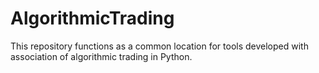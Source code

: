 # AlgorithmicTrading
This repository functions as a common location for tools developed with association of algorithmic trading in Python. 
